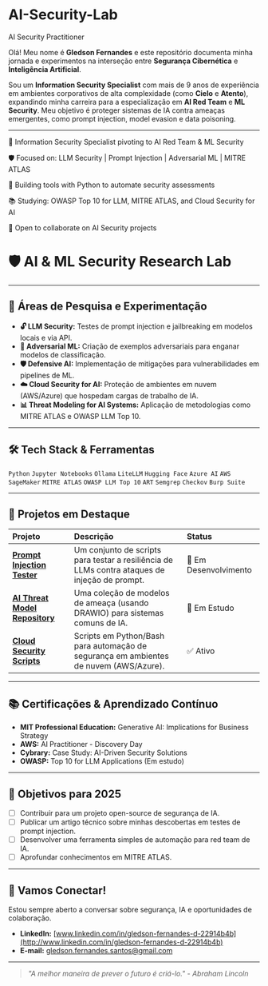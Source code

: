 # AI-Security-Lab

AI Security Practitioner 

Olá! Meu nome é **Gledson Fernandes** e este repositório documenta minha jornada e experimentos na interseção entre **Segurança Cibernética** e **Inteligência Artificial**.

Sou um **Information Security Specialist** com mais de 9 anos de experiência em ambientes corporativos de alta complexidade (como **Cielo** e **Atento**), expandindo minha carreira para a especialização em **AI Red Team** e **ML Security**. Meu objetivo é proteger sistemas de IA contra ameaças emergentes, como prompt injection, model evasion e data poisoning.


---

🔐 Information Security Specialist pivoting to AI Red Team & ML Security

🛡️ Focused on: LLM Security | Prompt Injection | Adversarial ML | MITRE ATLAS

🐍 Building tools with Python to automate security assessments

📚 Studying: OWASP Top 10 for LLM, MITRE ATLAS, and Cloud Security for AI

🚀 Open to collaborate on AI Security projects

# 🛡️ AI & ML Security Research Lab


---

## 🧪 Áreas de Pesquisa e Experimentação

- **🔓 LLM Security:** Testes de prompt injection e jailbreaking em modelos locais e via API.
- **🤖 Adversarial ML:** Criação de exemplos adversariais para enganar modelos de classificação.
- **🛡️ Defensive AI:** Implementação de mitigações para vulnerabilidades em pipelines de ML.
- **☁️ Cloud Security for AI:** Proteção de ambientes em nuvem (AWS/Azure) que hospedam cargas de trabalho de IA.
- **📊 Threat Modeling for AI Systems:** Aplicação de metodologias como MITRE ATLAS e OWASP LLM Top 10.

---

## 🛠 Tech Stack & Ferramentas

`Python` `Jupyter Notebooks` `Ollama` `LiteLLM` `Hugging Face` `Azure AI` `AWS SageMaker` `MITRE ATLAS` `OWASP LLM Top 10` `ART` `Semgrep` `Checkov` `Burp Suite`

---

## 📂 Projetos em Destaque

| Projeto | Descrição | Status |
| :--- | :--- | :--- |
| [**Prompt Injection Tester**](/prompt-injection) | Um conjunto de scripts para testar a resiliência de LLMs contra ataques de injeção de prompt. | 🚧 Em Desenvolvimento |
| [**AI Threat Model Repository**](/threat-models) | Uma coleção de modelos de ameaça (usando DRAWIO) para sistemas comuns de IA. | 📖 Em Estudo |
| [**Cloud Security Scripts**](/cloud-scripts) | Scripts em Python/Bash para automação de segurança em ambientes de nuvem (AWS/Azure). | ✅ Ativo |

---

## 📚 Certificações & Aprendizado Contínuo

- **MIT Professional Education:** Generative AI: Implications for Business Strategy
- **AWS:** AI Practitioner - Discovery Day
- **Cybrary:** Case Study: AI-Driven Security Solutions
- **OWASP:** Top 10 for LLM Applications (Em estudo)

---

## 🎯 Objetivos para 2025

- [ ] Contribuir para um projeto open-source de segurança de IA.
- [ ] Publicar um artigo técnico sobre minhas descobertas em testes de prompt injection.
- [ ] Desenvolver uma ferramenta simples de automação para red team de IA.
- [ ] Aprofundar conhecimentos em MITRE ATLAS.

---

## 🤝 Vamos Conectar!

Estou sempre aberto a conversar sobre segurança, IA e oportunidades de colaboração.

- **LinkedIn:** [www.linkedin.com/in/gledson-fernandes-d-22914b4b](http://www.linkedin.com/in/gledson-fernandes-d-22914b4b)
- **E-mail:** gledson.fernandes.santos@gmail.com

---

> *"A melhor maneira de prever o futuro é criá-lo." - Abraham Lincoln*
